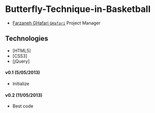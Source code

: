Butterfly-Technique-in-Basketball
=================================

* [Farzaneh GHafari `GHafari`](https://github.com/Asal-GHafari) Project Manager


## Technologies 
* [HTML5]
* [CSS3]
* [jQuery]


#### v0.1 (5/05/2013)
  * Initialize
  
#### v0.2 (11/05/2013)
  * Best code
